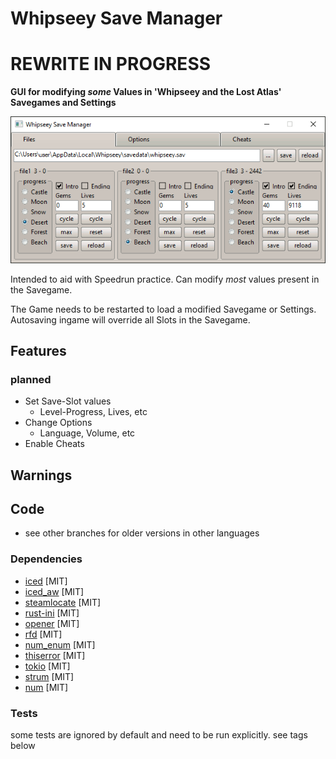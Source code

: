 # Whipseey Save Manager

# REWRITE IN PROGRESS

**GUI for modifying *some* Values in 'Whipseey and the Lost Atlas' Savegames and Settings**

![Picture](WhipseeySaveManager.gif)

Intended to aid with Speedrun practice. Can modify *most* values present in the Savegame.

The Game needs to be restarted to load a modified Savegame or Settings. Autosaving ingame will override all Slots in the
Savegame.

## Features

### planned

- Set Save-Slot values
    - Level-Progress, Lives, etc
- Change Options
    - Language, Volume, etc
- Enable Cheats

## Warnings

## Code

- see other branches for older versions in other languages

### Dependencies

- [iced](https://github.com/iced-rs/iced) [MIT]
- [iced_aw](https://github.com/iced-rs/iced_aw) [MIT]
- [steamlocate](https://github.com/WilliamVenner/steamlocate-rs) [MIT]
- [rust-ini](https://github.com/zonyitoo/rust-ini) [MIT]
- [opener](https://github.com/Seeker14491/opener) [MIT]
- [rfd](https://github.com/PolyMeilex/rfd) [MIT]
- [num_enum](https://github.com/illicitonion/num_enum) [MIT]
- [thiserror](https://github.com/dtolnay/thiserror) [MIT]
- [tokio](https://github.com/tokio-rs/tokio) [MIT]
- [strum](https://github.com/Peternator7/strum) [MIT]
- [num](https://github.com/rust-num/num) [MIT]

### Tests

some tests are ignored by default and need to be run explicitly. see tags below
